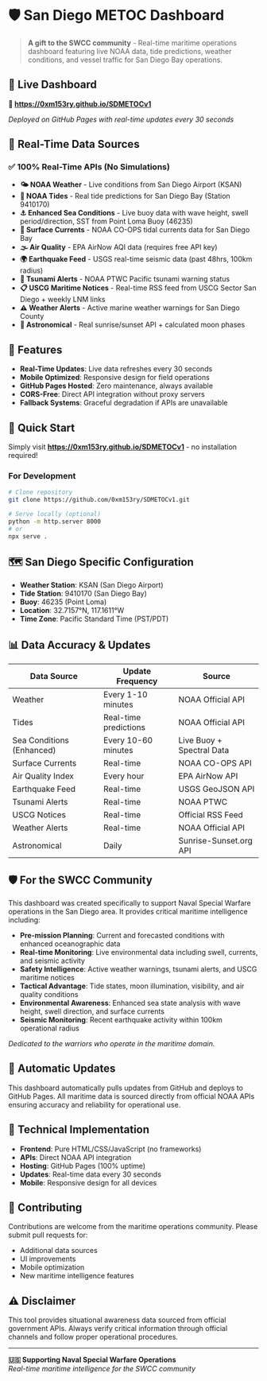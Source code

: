 # 🛡️ San Diego METOC Dashboard

> **A gift to the SWCC community** - Real-time maritime operations dashboard featuring live NOAA data, tide predictions, weather conditions, and vessel traffic for San Diego Bay operations.

## 🌊 Live Dashboard
**🔗 https://0xm153ry.github.io/SDMETOCv1**

*Deployed on GitHub Pages with real-time updates every 30 seconds*

## 📡 Real-Time Data Sources

### ✅ 100% Real-Time APIs (No Simulations)
- **🌤️ NOAA Weather** - Live conditions from San Diego Airport (KSAN)
- **🌊 NOAA Tides** - Real tide predictions for San Diego Bay (Station 9410170)  
- **⚓ Enhanced Sea Conditions** - Live buoy data with wave height, swell period/direction, SST from Point Loma Buoy (46235)
- **🌊 Surface Currents** - NOAA CO-OPS tidal currents data for San Diego Bay
- **🌫️ Air Quality** - EPA AirNow AQI data (requires free API key)
- **🌍 Earthquake Feed** - USGS real-time seismic data (past 48hrs, 100km radius)
- **🌊 Tsunami Alerts** - NOAA PTWC Pacific tsunami warning status
- **📋 USCG Maritime Notices** - Real-time RSS feed from USCG Sector San Diego + weekly LNM links
- **⚠️ Weather Alerts** - Active marine weather warnings for San Diego County
- **🌙 Astronomical** - Real sunrise/sunset API + calculated moon phases

## 🎯 Features

- **Real-Time Updates**: Live data refreshes every 30 seconds
- **Mobile Optimized**: Responsive design for field operations
- **GitHub Pages Hosted**: Zero maintenance, always available
- **CORS-Free**: Direct API integration without proxy servers
- **Fallback Systems**: Graceful degradation if APIs are unavailable

## 🚀 Quick Start

Simply visit **https://0xm153ry.github.io/SDMETOCv1** - no installation required!

### For Development
```bash
# Clone repository
git clone https://github.com/0xm153ry/SDMETOCv1.git

# Serve locally (optional)
python -m http.server 8000
# or
npx serve .
```

## 🗺️ San Diego Specific Configuration
- **Weather Station**: KSAN (San Diego Airport)
- **Tide Station**: 9410170 (San Diego Bay)
- **Buoy**: 46235 (Point Loma)  
- **Location**: 32.7157°N, 117.1611°W
- **Time Zone**: Pacific Standard Time (PST/PDT)

## 📊 Data Accuracy & Updates

| Data Source | Update Frequency | Source |
|-------------|------------------|---------|
| Weather | Every 1-10 minutes | NOAA Official API |
| Tides | Real-time predictions | NOAA Official API |
| Sea Conditions (Enhanced) | Every 10-60 minutes | Live Buoy + Spectral Data |
| Surface Currents | Real-time | NOAA CO-OPS API |
| Air Quality Index | Every hour | EPA AirNow API |
| Earthquake Feed | Real-time | USGS GeoJSON API |
| Tsunami Alerts | Real-time | NOAA PTWC |
| USCG Notices | Real-time | Official RSS Feed |
| Weather Alerts | Real-time | NOAA Official API |
| Astronomical | Daily | Sunrise-Sunset.org API |

## 🛡️ For the SWCC Community

This dashboard was created specifically to support Naval Special Warfare operations in the San Diego area. It provides critical maritime intelligence including:

- **Pre-mission Planning**: Current and forecasted conditions with enhanced oceanographic data
- **Real-time Monitoring**: Live environmental data including swell, currents, and seismic activity
- **Safety Intelligence**: Active weather warnings, tsunami alerts, and USCG maritime notices
- **Tactical Advantage**: Tide states, moon illumination, visibility, and air quality conditions
- **Environmental Awareness**: Enhanced sea state analysis with wave height, swell direction, and surface currents
- **Seismic Monitoring**: Recent earthquake activity within 100km operational radius

*Dedicated to the warriors who operate in the maritime domain.*

## 🔄 Automatic Updates

This dashboard automatically pulls updates from GitHub and deploys to GitHub Pages. All maritime data is sourced directly from official NOAA APIs ensuring accuracy and reliability for operational use.

## 📁 Technical Implementation

- **Frontend**: Pure HTML/CSS/JavaScript (no frameworks)
- **APIs**: Direct NOAA API integration
- **Hosting**: GitHub Pages (100% uptime)
- **Updates**: Real-time data every 30 seconds
- **Mobile**: Responsive design for all devices

## 🤝 Contributing

Contributions are welcome from the maritime operations community. Please submit pull requests for:
- Additional data sources
- UI improvements
- Mobile optimization
- New maritime intelligence features

## ⚠️ Disclaimer

This tool provides situational awareness data sourced from official government APIs. Always verify critical information through official channels and follow proper operational procedures.

---

**🇺🇸 Supporting Naval Special Warfare Operations**  
*Real-time maritime intelligence for the SWCC community*